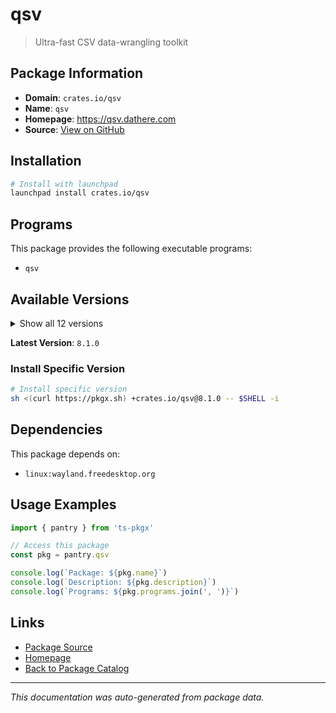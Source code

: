# qsv

> Ultra-fast CSV data-wrangling toolkit

## Package Information

- **Domain**: `crates.io/qsv`
- **Name**: `qsv`
- **Homepage**: https://qsv.dathere.com
- **Source**: [View on GitHub](https://github.com/pkgxdev/pantry/tree/main/projects/crates.io/qsv/package.yml)

## Installation

```bash
# Install with launchpad
launchpad install crates.io/qsv
```

## Programs

This package provides the following executable programs:

- `qsv`

## Available Versions

<details>
<summary>Show all 12 versions</summary>

- `8.1.0`, `8.0.0`, `7.1.0`, `7.0.1`, `7.0.0`
- `6.0.1`, `6.0.0`, `5.1.0`, `5.0.3`, `4.0.0`
- `3.3.0`, `3.2.0`

</details>

**Latest Version**: `8.1.0`

### Install Specific Version

```bash
# Install specific version
sh <(curl https://pkgx.sh) +crates.io/qsv@8.1.0 -- $SHELL -i
```

## Dependencies

This package depends on:

- `linux:wayland.freedesktop.org`

## Usage Examples

```typescript
import { pantry } from 'ts-pkgx'

// Access this package
const pkg = pantry.qsv

console.log(`Package: ${pkg.name}`)
console.log(`Description: ${pkg.description}`)
console.log(`Programs: ${pkg.programs.join(', ')}`)
```

## Links

- [Package Source](https://github.com/pkgxdev/pantry/tree/main/projects/crates.io/qsv/package.yml)
- [Homepage](https://qsv.dathere.com)
- [Back to Package Catalog](../../../package-catalog.md)

---

*This documentation was auto-generated from package data.*
